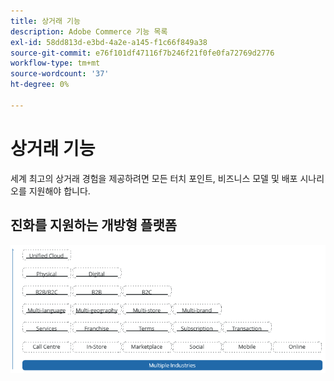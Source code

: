 ```yaml
---
title: 상거래 기능
description: Adobe Commerce 기능 목록
exl-id: 58dd813d-e3bd-4a2e-a145-f1c66f849a38
source-git-commit: e76f101df47116f7b246f21f0fe0fa72769d2776
workflow-type: tm+mt
source-wordcount: '37'
ht-degree: 0%

---
```


# 상거래 기능

세계 최고의 상거래 경험을 제공하려면 모든 터치 포인트, 비즈니스 모델 및 배포 시나리오를 지원해야 합니다.

## 진화를 지원하는 개방형 플랫폼

![상거래 기술의 가치](../../assets/playbooks/commerce-features.png)
